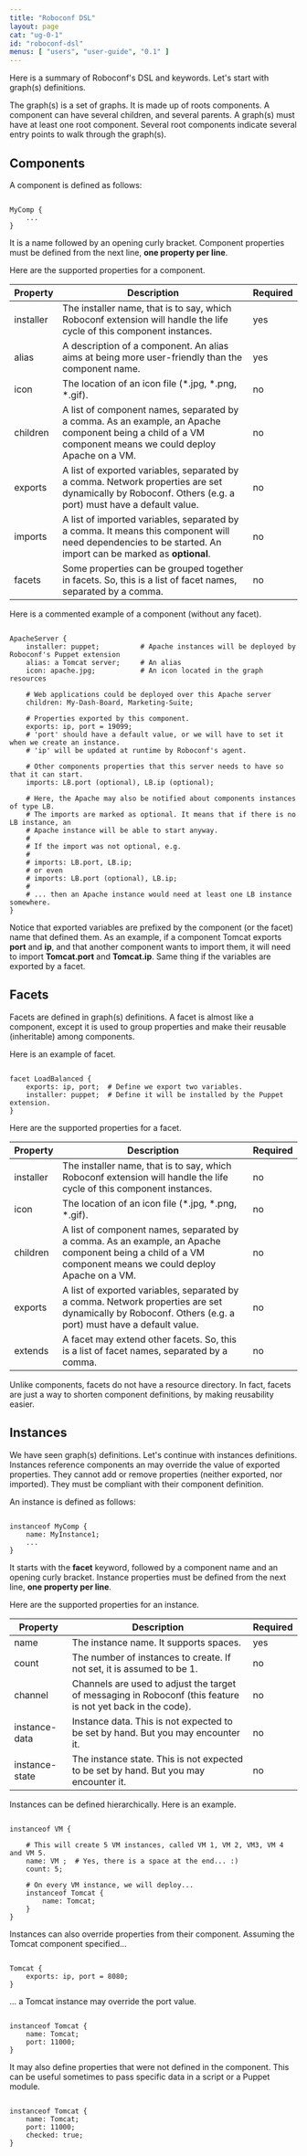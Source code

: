 ```yaml
---
title: "Roboconf DSL"
layout: page
cat: "ug-0-1"
id: "roboconf-dsl"
menus: [ "users", "user-guide", "0.1" ]
---
```


Here is a summary of Roboconf's DSL and keywords.
Let's start with graph(s) definitions.

The graph(s) is a set of graphs.
It is made up of roots components. A component can have several children, and several parents.
A graph(s) must have at least one root component. Several root components indicate several entry points to
walk through the graph(s).


## Components

A component is defined as follows:

<pre><code class="language-roboconf">
MyComp {
	...
}
</code></pre>

It is a name followed by an opening curly bracket.
Component properties must be defined from the next line, **one property per line**.

Here are the supported properties for a component.

| Property | Description | Required |
| --- | --- | --- |
| installer | The installer name, that is to say, which Roboconf extension will handle the life cycle of this component instances. | yes |
| alias | A description of a component. An alias aims at being more user-friendly than the component name. | yes |
| icon | The location of an icon file (\*.jpg, \*.png, \*.gif). | no |
| children | A list of component names, separated by a comma. As an example, an Apache component being a child of a VM component means we could deploy Apache on a VM. | no |
| exports | A list of exported variables, separated by a comma. Network properties are set dynamically by Roboconf. Others (e.g. a port) must have a default value. | no |
| imports | A list of imported variables, separated by a comma. It means this component will need dependencies to be started. An import can be marked as **optional**. | no |
| facets | Some properties can be grouped together in facets. So, this is a list of facet names, separated by a comma. | no |


Here is a commented example of a component (without any facet).

<pre><code class="language-roboconf">
ApacheServer {
	installer: puppet;			# Apache instances will be deployed by Roboconf's Puppet extension
	alias: a Tomcat server;		# An alias
	icon: apache.jpg;			# An icon located in the graph resources

	# Web applications could be deployed over this Apache server
	children: My-Dash-Board, Marketing-Suite;

	# Properties exported by this component.
	exports: ip, port = 19099;
	# 'port' should have a default value, or we will have to set it when we create an instance.
	# 'ip' will be updated at runtime by Roboconf's agent.

	# Other components properties that this server needs to have so that it can start.
	imports: LB.port (optional), LB.ip (optional);

	# Here, the Apache may also be notified about components instances of type LB.
	# The imports are marked as optional. It means that if there is no LB instance, an
	# Apache instance will be able to start anyway.
	#
	# If the import was not optional, e.g.
	#
	# imports: LB.port, LB.ip;
	# or even
	# imports: LB.port (optional), LB.ip;
	#
	# ... then an Apache instance would need at least one LB instance somewhere.
}
</code></pre>

Notice that exported variables are prefixed by the component (or the facet) name that defined them.
As an example, if a component Tomcat exports **port** and **ip**, and that another component wants to import them,
it will need to import **Tomcat.port** and **Tomcat.ip**. Same thing if the variables are exported by a facet.

## Facets

Facets are defined in graph(s) definitions.
A facet is almost like a component, except it is used to group properties and make their reusable (inheritable)
among components.

Here is an example of facet.

<pre><code class="language-roboconf">
facet LoadBalanced {
	exports: ip, port;	# Define we export two variables.
	installer: puppet;	# Define it will be installed by the Puppet extension.
}
</code></pre>

Here are the supported properties for a facet.

| Property | Description | Required |
| --- | --- | --- |
| installer | The installer name, that is to say, which Roboconf extension will handle the life cycle of this component instances. | no |
| icon | The location of an icon file (\*.jpg, \*.png, \*.gif). | no |
| children | A list of component names, separated by a comma. As an example, an Apache component being a child of a VM component means we could deploy Apache on a VM. | no |
| exports | A list of exported variables, separated by a comma. Network properties are set dynamically by Roboconf. Others (e.g. a port) must have a default value. | no |
| extends | A facet may extend other facets. So, this is a list of facet names, separated by a comma. | no |


Unlike components, facets do not have a resource directory.
In fact, facets are just a way to shorten component definitions, by making reusability easier.


## Instances

We have seen graph(s) definitions. Let's continue with instances definitions.
Instances reference components an may override the value of exported properties. They cannot
add or remove properties (neither exported, nor imported). They must be compliant with their component definition.

An instance is defined as follows:

<pre><code class="language-roboconf">
instanceof MyComp {
	name: MyInstance1;
	...
}
</code></pre>

It starts with the **facet** keyword, followed by a component name and an opening curly bracket.
Instance properties must be defined from the next line, **one property per line**.

Here are the supported properties for an instance.

| Property | Description | Required |
| --- | --- | --- |
| name | The instance name. It supports spaces. | yes |
| count | The number of instances to create. If not set, it is assumed to be 1. | no |
| channel | Channels are used to adjust the target of messaging in Roboconf (this feature is not yet back in the code). | no |
| instance-data | Instance data. This is not expected to be set by hand. But you may encounter it. | no |
| instance-state | The instance state. This is not expected to be set by hand. But you may encounter it. | no |


Instances can be defined hierarchically.
Here is an example.

<pre><code class="language-roboconf">
instanceof VM {

	# This will create 5 VM instances, called VM 1, VM 2, VM3, VM 4 and VM 5.
	name: VM ;	# Yes, there is a space at the end... :)
	count: 5;

	# On every VM instance, we will deploy...
	instanceof Tomcat {
		name: Tomcat;
	}
}
</code></pre>

Instances can also override properties from their component.
Assuming the Tomcat component specified...

<pre><code class="language-roboconf">
Tomcat {
	exports: ip, port = 8080;
}
</code></pre>

... a Tomcat instance may override the port value.

<pre><code class="language-roboconf">
instanceof Tomcat {
	name: Tomcat;
	port: 11000;
}
</code></pre>

It may also define properties that were not defined in the component.
This can be useful sometimes to pass specific data in a script or a Puppet module.

<pre><code class="language-roboconf">
instanceof Tomcat {
	name: Tomcat;
	port: 11000;
	checked: true;
}
</code></pre>
